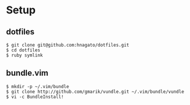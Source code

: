 # Setup

## dotfiles

	$ git clone git@github.com:hnagato/dotfiles.git
	$ cd dotfiles
	$ ruby symlink

## bundle.vim

	$ mkdir -p ~/.vim/bundle
	$ git clone http://github.com/gmarik/vundle.git ~/.vim/bundle/vundle
	$ vi -c BundleInstall!

